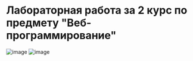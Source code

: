 # Лабораторная работа за 2 курс по предмету "Веб-программирование"

![image](https://user-images.githubusercontent.com/70958074/227379617-415e1289-ad9f-4e83-ad70-50b2b0c583d8.png)
![image](https://user-images.githubusercontent.com/70958074/227379624-d0c745f9-aaa8-4c98-83fb-37bd70671893.png)
